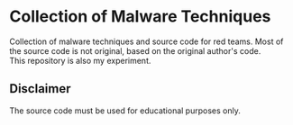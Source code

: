 # Collection of Malware Techniques

Collection of malware techniques and source code for red teams. Most of the source code is not original, based on the original author's code.  
This repository is also my experiment.  

## Disclaimer

The source code must be used for educational purposes only.
